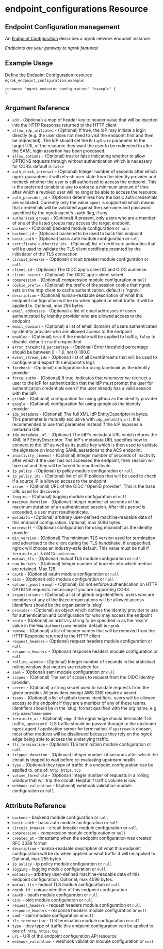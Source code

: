 # endpoint_configurations Resource
## Endpoint Configuration management

An [Endpoint Configuration](https://ngrok.com.lan/docs/ngrok-link#api-endpoint-configurations) describes
a ngrok network endpoint instance.

_Endpoints are your gateway to ngrok features!_
## Example Usage

Define the Endpoint Configuration resource `ngrok_endpoint_configuration.example`:

```
resource "ngrok_endpoint_configuration" "example" {
}
```

## Argument Reference

* `add` - (Optional) a map of header key to header value that will be injected into the HTTP Response returned to the HTTP client
* `allow_idp_initiated` - (Optional) If true, the IdP may initiate a login directly (e.g. the user does not need to visit the endpoint first and then be redirected). The IdP should set the <code>RelayState</code> parameter to the target URL of the resource they want the user to be redirected to after the SAML login assertion has been processed.
* `allow_options` - (Optional) true or false indicating whether to allow OPTIONS requests through without authentication which is necessary for CORS. default is <code>false</code>
* `auth_check_interval` - (Optional) Integer number of seconds after which ngrok guarantees it will refresh user state from the identity provider and recheck whether the user is still authorized to access the endpoint. This is the preferred tunable to use to enforce a minimum amount of time after which a revoked user will no longer be able to access the resource.
* `auth_provider_id` - (Optional) determines how the basic auth credentials are validated. Currently only the value <code>agent</code> is supported which means that credentials will be validated against the username and password specified by the ngrok agent's <code>-auth</code> flag, if any.
* `authorized_groups` - (Optional) If present, only users who are a member of one of the listed groups may access the target endpoint.
* `backend` - (Optional) backend module configuration or <code>null</code>
* `backend_id` - (Optional) backend to be used to back this endpoint
* `basic_auth` - (Optional) basic auth module configuration or <code>null</code>
* `certificate_authority_ids` - (Optional) list of certificate authorities that will be used to validate the TLS client certificate presnted by the initiatiator of the TLS connection
* `circuit_breaker` - (Optional) circuit breaker module configuration or <code>null</code>
* `client_id` - (Optional) The OIDC app's client ID and OIDC audience.
* `client_secret` - (Optional) The OIDC app's client secret.
* `compression` - (Optional) compression module configuration or <code>null</code>
* `cookie_prefix` - (Optional) the prefix of the session cookie that ngrok sets on the http client to cache authentication. default is 'ngrok.'
* `description` - (Optional) human-readable description of what this endpoint configuration will be do when applied or what traffic it will be applied to. Optional, max 255 bytes
* `email_addresses` - (Optional) a list of email addresses of users authenticated by identity provider who are allowed access to the endpoint
* `email_domains` - (Optional) a list of email domains of users authenticated by identity provider who are allowed access to the endpoint
* `enabled` - (Optional) <code>true</code> if the module will be applied to traffic, <code>false</code> to disable. default <code>true</code> if unspecified
* `error_threshold_percentage` - (Optional) Error threshold percentage should be between 0 - 1.0, not 0-100.0
* `event_stream_ids` - (Optional) list of all EventStreams that will be used to configure and export this endpoint's logs
* `facebook` - (Optional) configuration for using facebook as the identity provider
* `force_authn` - (Optional) If true, indicates that whenever we redirect a user to the IdP for authentication that the IdP must prompt the user for authentication credentials even if the user already has a valid session with the IdP.
* `github` - (Optional) configuration for using github as the identity provider
* `google` - (Optional) configuration for using google as the identity provider
* `idp_metadata` - (Optional) The full XML IdP EntityDescriptor in bytes. This parameter is mutually exclusive with <code>idp_metadata_url</code>. It is recommended to use that parameter instead if the IdP exposes a metadata URL.
* `idp_metadata_url` - (Optional) The IdP's metadata URL which returns the XML IdP EntityDescriptor. The IdP's metadata URL specifies how to connect to the IdP as well as its public key which is then used to validate the signature on incoming SAML assertions to the ACS endpoint.
* `inactivity_timeout` - (Optional) Integer number of seconds of inactivity after which if the user has not accessed the endpoint, their session will time out and they will be forced to reauthenticate.
* `ip_policy` - (Optional) ip policy module configuration or <code>null</code>
* `ip_policy_ids` - (Optional) list of all IP policies that will be used to check if a source IP is allowed access to the endpoint
* `issuer` - (Optional) URL of the OIDC "OpenID provider". This is the base URL used for discovery.
* `logging` - (Optional) logging module configuration or <code>null</code>
* `maximum_duration` - (Optional) Integer number of seconds of the maximum duration of an authenticated session. After this period is exceeded, a user must reauthenticate.
* `metadata` - (Optional) arbitrary user-defined machine-readable data of this endpoint configuration. Optional, max 4096 bytes.
* `microsoft` - (Optional) configuration for using microsoft as the identity provider
* `min_version` - (Optional) The minimum TLS version used for termination and advertised to the client during the TLS handshake. if unspecified, ngrok will choose an industry-safe default. This value must be null if <code>terminate_at</code> is set to <code>upstream</code>.
* `mutual_tls` - (Optional) mutual TLS module configuration or <code>null</code>
* `num_buckets` - (Optional) Integer number of buckets into which metrics are retained. Max 128.
* `oauth` - (Optional) oauth module configuration or <code>null</code>
* `oidc` - (Optional) oidc module configuration or <code>null</code>
* `options_passthrough` - (Optional) Do not enforce authentication on HTTP OPTIONS requests. necessary if you are supporting CORS.
* `organizations` - (Optional) a list of github org identifiers. users who are members of any of the listed organizations will be allowed access. identifiers should be the organization's 'slug'
* `provider` - (Optional) an object which defines the identity provider to use for authentication and configuration for who may access the endpoint
* `realm` - (Optional) an arbitrary string to be specified in as the 'realm' value in the <code>WWW-Authenticate</code> header. default is <code>ngrok</code>
* `remove` - (Optional) a list of header names that will be removed from the HTTP Response returned to the HTTP client
* `request_headers` - (Optional) request headers module configuration or <code>null</code>
* `response_headers` - (Optional) response headers module configuration or <code>null</code>
* `rolling_window` - (Optional) Integer number of seconds in the statistical rolling window that metrics are retained for.
* `saml` - (Optional) saml module configuration or <code>null</code>
* `scopes` - (Optional) The set of scopes to request from the OIDC identity provider.
* `secret` - (Optional) a string secret used to validate requests from the given provider. All providers except AWS SNS require a secret
* `teams` - (Optional) a list of github teams identifiers. users will be allowed access to the endpoint if they are a member of any of these teams. identifiers should be in the 'slug' format qualified with the org name, e.g. <code>org-name/team-name</code>
* `terminate_at` - (Optional) <code>edge</code> if the ngrok edge should terminate TLS traffic, <code>upstream</code> if TLS traffic should be passed through to the upstream ngrok agent / application server for termination. if <code>upstream</code> is chosen, most other modules will be disallowed because they rely on the ngrok edge being able to access the underlying traffic.
* `tls_termination` - (Optional) TLS termination module configuration or <code>null</code>
* `tripped_duration` - (Optional) Integer number of seconds after which the circuit is tripped to wait before re-evaluating upstream health
* `type` - (Optional) they type of traffic this endpoint configuration can be applied to. one of: <code>http</code>, <code>https</code>, <code>tcp</code>
* `volume_threshold` - (Optional) Integer number of requests in a rolling window that will trip the circuit. Helpful if traffic volume is low.
* `webhook_validation` - (Optional) webhook validation module configuration or <code>null</code>

## Attribute Reference

* `backend` - backend module configuration or <code>null</code>
* `basic_auth` - basic auth module configuration or <code>null</code>
* `circuit_breaker` - circuit breaker module configuration or <code>null</code>
* `compression` - compression module configuration or <code>null</code>
* `created_at` - timestamp when the endpoint configuration was created, RFC 3339 format
* `description` - human-readable description of what this endpoint configuration will be do when applied or what traffic it will be applied to. Optional, max 255 bytes
* `ip_policy` - ip policy module configuration or <code>null</code>
* `logging` - logging module configuration or <code>null</code>
* `metadata` - arbitrary user-defined machine-readable data of this endpoint configuration. Optional, max 4096 bytes.
* `mutual_tls` - mutual TLS module configuration or <code>null</code>
* `ngrok_id` - unique identifier of this endpoint configuration
* `oauth` - oauth module configuration or <code>null</code>
* `oidc` - oidc module configuration or <code>null</code>
* `request_headers` - request headers module configuration or <code>null</code>
* `response_headers` - response headers module configuration or <code>null</code>
* `saml` - saml module configuration or <code>null</code>
* `tls_termination` - TLS termination module configuration or <code>null</code>
* `type` - they type of traffic this endpoint configuration can be applied to. one of: <code>http</code>, <code>https</code>, <code>tcp</code>
* `uri` - URI of the endpoint configuration API resource
* `webhook_validation` - webhook validation module configuration or <code>null</code>

